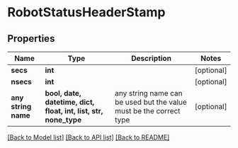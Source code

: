 # RobotStatusHeaderStamp


## Properties
Name | Type | Description | Notes
------------ | ------------- | ------------- | -------------
**secs** | **int** |  | [optional] 
**nsecs** | **int** |  | [optional] 
**any string name** | **bool, date, datetime, dict, float, int, list, str, none_type** | any string name can be used but the value must be the correct type | [optional]

[[Back to Model list]](../README.md#documentation-for-models) [[Back to API list]](../README.md#documentation-for-api-endpoints) [[Back to README]](../README.md)


